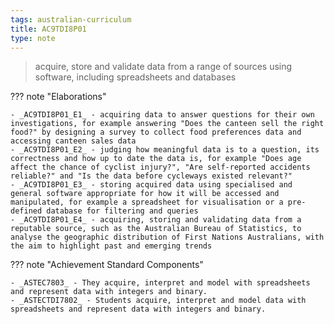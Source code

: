 ```yaml
---
tags: australian-curriculum
title: AC9TDI8P01
type: note
---
```

> acquire, store and validate data from a range of sources using software, including spreadsheets and databases

??? note "Elaborations"

	- _AC9TDI8P01_E1_ - acquiring data to answer questions for their own investigations, for example answering "Does the canteen sell the right food?" by designing a survey to collect food preferences data and accessing canteen sales data
	- _AC9TDI8P01_E2_ - judging how meaningful data is to a question, its correctness and how up to date the data is, for example "Does age affect the chance of cyclist injury?", "Are self-reported accidents reliable?" and "Is the data before cycleways existed relevant?"
	- _AC9TDI8P01_E3_ - storing acquired data using specialised and general software appropriate for how it will be accessed and manipulated, for example a spreadsheet for visualisation or a pre-defined database for filtering and queries
	- _AC9TDI8P01_E4_ - acquiring, storing and validating data from a reputable source, such as the Australian Bureau of Statistics, to analyse the geographic distribution of First Nations Australians, with the aim to highlight past and emerging trends
??? note "Achievement Standard Components"

	- _ASTEC7803_ - They acquire, interpret and model with spreadsheets and represent data with integers and binary.
	- _ASTECTDI7802_ - Students acquire, interpret and model data with spreadsheets and represent data with integers and binary.